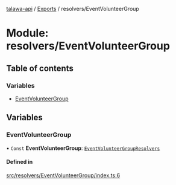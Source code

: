 [talawa-api](../README.md) / [Exports](../modules.md) / resolvers/EventVolunteerGroup

# Module: resolvers/EventVolunteerGroup

## Table of contents

### Variables

- [EventVolunteerGroup](resolvers_EventVolunteerGroup.md#eventvolunteergroup)

## Variables

### EventVolunteerGroup

• `Const` **EventVolunteerGroup**: [`EventVolunteerGroupResolvers`](types_generatedGraphQLTypes.md#eventvolunteergroupresolvers)

#### Defined in

[src/resolvers/EventVolunteerGroup/index.ts:6](https://github.com/PalisadoesFoundation/talawa-api/blob/65069df/src/resolvers/EventVolunteerGroup/index.ts#L6)
